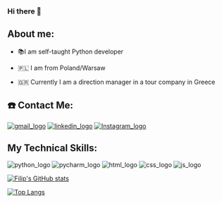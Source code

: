 ### Hi there 👋

<!--
**MalesaFilip/MalesaFilip** is a ✨ _special_ ✨ repository because its `README.md` (this file) appears on your GitHub profile.

Here are some ideas to get you started:

- 🔭 I’m currently working on ...
- 🌱 I’m currently learning ...
- 👯 I’m looking to collaborate on ...
- 🤔 I’m looking for help with ...
- 💬 Ask me about ...
- 📫 How to reach me: ...
- 😄 Pronouns: ...
- ⚡ Fun fact: ...
-->
## About me: ##
- 📚I am self-taught Python developer

- 🇵🇱 I am from Poland/Warsaw

- 🇬🇷 Currently I am a direction manager in a tour company in Greece




## ☎️ Contact Me: ##
[![gmail_logo](https://user-images.githubusercontent.com/121855877/211012302-7f0538ab-4347-405e-9d06-c86e89db0e90.png)](https://www.instagram.com/males_pl/)
[![linkedin_logo](https://user-images.githubusercontent.com/121855877/211012140-fc629ebf-1502-4bde-b60a-f1ab860a2787.png)](https://www.linkedin.com/in/filip-malesa-673435199/)
[![Instagram_logo](https://user-images.githubusercontent.com/121855877/211027923-b46a239e-fb6f-4b93-bc0a-77cf13a96e65.png)](https://www.instagram.com/males_pl/)





## My Technical Skills: ##
![python_logo](https://user-images.githubusercontent.com/121855877/211010065-5f083749-e5f3-4502-956f-e9c0a895cc4c.png)
![pycharm_logo](https://user-images.githubusercontent.com/121855877/211010089-976a3b95-69a0-41a1-ba34-effe3a2b5b27.png)
![html_logo](https://user-images.githubusercontent.com/121855877/211010102-31683fe0-96eb-43e5-ad8c-460a00d56cee.png)
![css_logo](https://user-images.githubusercontent.com/121855877/211010111-ff3accd4-08c8-4f69-b681-43bfdaf1085d.png)
![js_logo](https://user-images.githubusercontent.com/121855877/211010113-3da62909-7a7e-49b6-bcf9-e21090ee41f9.png)


[![Filip's GitHub stats](https://github-readme-stats.vercel.app/api?username=MalesaFilip&show_icons=true&theme=merko)
](https://github.com/anuraghazra/github-readme-stats)

[![Top Langs](https://github-readme-stats.vercel.app/api/top-langs/?username=MalesaFilip&layout=compact&theme=merko)](https://github.com/anuraghazra/github-readme-stats)

